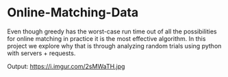 # Online-Matching-Data
Even though greedy has the worst-case run time out of all the possibilities for online matching in practice it is the most effective algorithm. In this project we explore why that is through analyzing random trials using python with servers + requests.

Output: https://i.imgur.com/2sMWaTH.jpg

